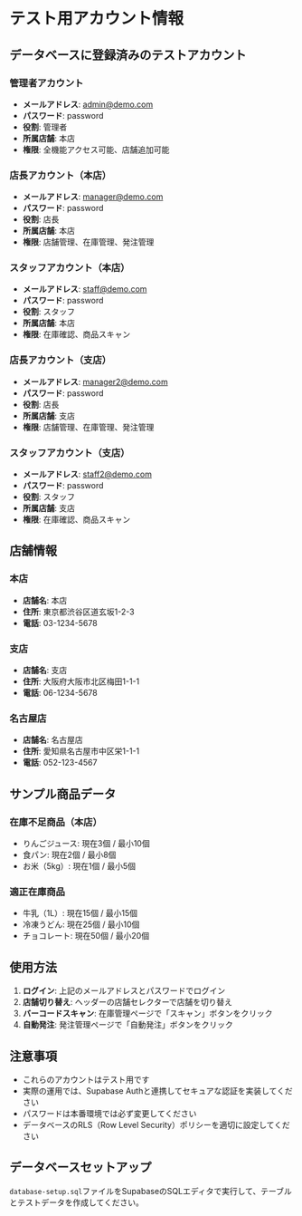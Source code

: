 # テスト用アカウント情報

## データベースに登録済みのテストアカウント

### 管理者アカウント
- **メールアドレス**: admin@demo.com
- **パスワード**: password
- **役割**: 管理者
- **所属店舗**: 本店
- **権限**: 全機能アクセス可能、店舗追加可能

### 店長アカウント（本店）
- **メールアドレス**: manager@demo.com
- **パスワード**: password
- **役割**: 店長
- **所属店舗**: 本店
- **権限**: 店舗管理、在庫管理、発注管理

### スタッフアカウント（本店）
- **メールアドレス**: staff@demo.com
- **パスワード**: password
- **役割**: スタッフ
- **所属店舗**: 本店
- **権限**: 在庫確認、商品スキャン

### 店長アカウント（支店）
- **メールアドレス**: manager2@demo.com
- **パスワード**: password
- **役割**: 店長
- **所属店舗**: 支店
- **権限**: 店舗管理、在庫管理、発注管理

### スタッフアカウント（支店）
- **メールアドレス**: staff2@demo.com
- **パスワード**: password
- **役割**: スタッフ
- **所属店舗**: 支店
- **権限**: 在庫確認、商品スキャン

## 店舗情報

### 本店
- **店舗名**: 本店
- **住所**: 東京都渋谷区道玄坂1-2-3
- **電話**: 03-1234-5678

### 支店
- **店舗名**: 支店
- **住所**: 大阪府大阪市北区梅田1-1-1
- **電話**: 06-1234-5678

### 名古屋店
- **店舗名**: 名古屋店
- **住所**: 愛知県名古屋市中区栄1-1-1
- **電話**: 052-123-4567

## サンプル商品データ

### 在庫不足商品（本店）
- りんごジュース: 現在3個 / 最小10個
- 食パン: 現在2個 / 最小8個
- お米（5kg）: 現在1個 / 最小5個

### 適正在庫商品
- 牛乳（1L）: 現在15個 / 最小15個
- 冷凍うどん: 現在25個 / 最小10個
- チョコレート: 現在50個 / 最小20個

## 使用方法

1. **ログイン**: 上記のメールアドレスとパスワードでログイン
2. **店舗切り替え**: ヘッダーの店舗セレクターで店舗を切り替え
3. **バーコードスキャン**: 在庫管理ページで「スキャン」ボタンをクリック
4. **自動発注**: 発注管理ページで「自動発注」ボタンをクリック

## 注意事項

- これらのアカウントはテスト用です
- 実際の運用では、Supabase Authと連携してセキュアな認証を実装してください
- パスワードは本番環境では必ず変更してください
- データベースのRLS（Row Level Security）ポリシーを適切に設定してください

## データベースセットアップ

`database-setup.sql`ファイルをSupabaseのSQLエディタで実行して、テーブルとテストデータを作成してください。

